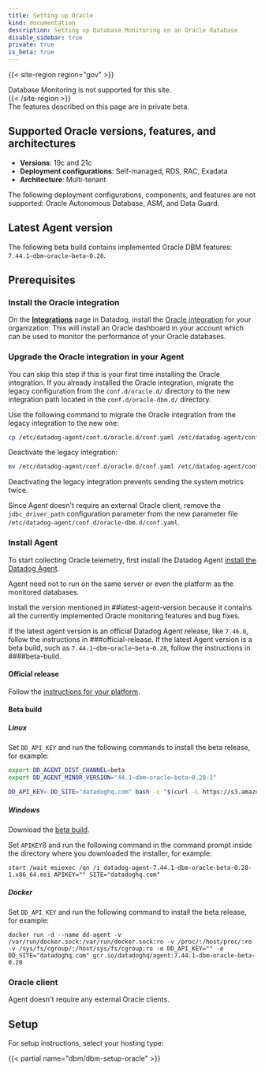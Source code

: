 ```yaml
---
title: Setting up Oracle
kind: documentation
description: Setting up Database Monitoring on an Oracle database
disable_sidebar: true
private: true
is_beta: true
---
```


{{< site-region region="gov" >}}
<div class="alert alert-warning">Database Monitoring is not supported for this site.</div>
{{< /site-region >}}

<div class="alert alert-info">
The features described on this page are in private beta.
</div>

## Supported Oracle versions, features, and architectures

- **Versions**: 19c and 21c
- **Deployment configurations**: Self-managed, RDS, RAC, Exadata
- **Architecture**: Multi-tenant

The following deployment configurations, components, and features are not supported: Oracle Autonomous Database, ASM, and Data Guard.


## Latest Agent version

The following beta build contains implemented Oracle DBM features: `7.44.1~dbm~oracle~beta~0.28`.

## Prerequisites

### Install the Oracle integration

On the [**Integrations**][1] page in Datadog, install the [Oracle integration][2] for your organization. This will install an Oracle dashboard in your account which can be used to monitor the performance of your Oracle databases.

### Upgrade the Oracle integration in your Agent

You can skip this step if this is your first time installing the Oracle integration. If you already installed the Oracle integration, migrate the legacy configuration from the `conf.d/oracle.d/` directory to the new integration path located in the `conf.d/oracle-dbm.d/` directory.

Use the following command to migrate the Oracle integration from the legacy integration to the new one:

```bash
cp /etc/datadog-agent/conf.d/oracle.d/conf.yaml /etc/datadog-agent/conf.d/oracle-dbm.d/conf.yaml
```

Deactivate the legacy integration:

```bash
mv /etc/datadog-agent/conf.d/oracle.d/conf.yaml /etc/datadog-agent/conf.d/oracle.d/conf.yaml
```

Deactivating the legacy integration prevents sending the system metrics twice.

Since Agent doesn't require an external Oracle client, remove the `jdbc_driver_path` configuration parameter from the new parameter file `/etc/datadog-agent/conf.d/oracle-dbm.d/conf.yaml`. 

### Install Agent

To start collecting Oracle telemetry, first install the Datadog Agent [install the Datadog Agent][3]. 

Agent need not to run on the same server or even the platform as the monitored databases.

Install the version mentioned in ##latest-agent-version because it contains all the currently implemented Oracle monitoring features and bug fixes.

If the latest agent version is an official Datadog Agent release, like `7.46.0`, follow the instructions in ###official-release. If the latest Agent version is a beta build, such as `7.44.1~dbm~oracle~beta~0.28`, follow the instructions in ####beta-build.

#### Official release

Follow the [instructions for your platform][3]. 

#### Beta build

##### Linux

Set `DD_API_KEY` and run the following commands to install the beta release, for example:

```bash
export DD_AGENT_DIST_CHANNEL=beta
export DD_AGENT_MINOR_VERSION="44.1~dbm~oracle~beta~0.28-1"

DD_API_KEY= DD_SITE="datadoghq.com" bash -c "$(curl -L https://s3.amazonaws.com/dd-agent/scripts/install_script_agent7.sh)"
```

##### Windows

Download the [beta build][4].

Set `APIKEY`ß and run the following command in the command prompt inside the directory where you downloaded the installer, for example:

```start /wait msiexec /qn /i datadog-agent-7.44.1-dbm-oracle-beta-0.28-1.x86_64.msi APIKEY="" SITE="datadoghq.com"```

##### Docker

Set `DD_API_KEY` and run the following command to install the beta release, for example:

```docker run -d --name dd-agent -v /var/run/docker.sock:/var/run/docker.sock:ro -v /proc/:/host/proc/:ro -v /sys/fs/cgroup/:/host/sys/fs/cgroup:ro -e DD_API_KEY="" -e DD_SITE="datadoghq.com" gcr.io/datadoghq/agent:7.44.1-dbm-oracle-beta-0.28```

### Oracle client

Agent doesn't require any external Oracle clients.

## Setup

For setup instructions, select your hosting type:

{{< partial name="dbm/dbm-setup-oracle" >}}

[1]: https://app.datadoghq.com/integrations
[2]: https://app.datadoghq.com/integrations/oracle
[3]: https://app.datadoghq.com/account/settings#agent
[4]: https://s3.amazonaws.com/ddagent-windows-stable/beta/datadog-agent-7.44.1-dbm-oracle-beta-0.28-1.x86_64.msi
